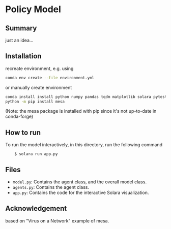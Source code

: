 # Policy Model

## Summary

just an idea…

## Installation
recreate environment, e.g. using

``` bash
conda env create --file environment.yml
```

or manually create environment
```bash
conda install install python numpy pandas tqdm matplotlib solara pytest scipy ipython networkx
python -m pip install mesa
```
(Note: the mesa package is installed with pip since it's not up-to-date in conda-forge)

## How to run
To run the model interactively, in this directory, run the following command

```
    $ solara run app.py
```

## Files

* ``model.py``: Contains the agent class, and the overall model class.
* ``agents.py``: Contains the agent class.
* ``app.py``: Contains the code for the interactive Solara visualization.

## Acknowledgement

based on "Virus on a Network" example of mesa.